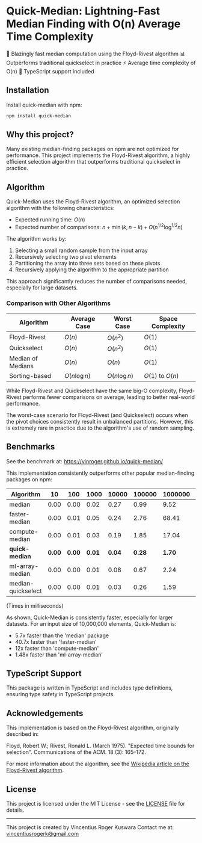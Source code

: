 # Quick-Median: Lightning-Fast Median Finding with O(n) Average Time Complexity

🚀 Blazingly fast median computation using the Floyd-Rivest algorithm
📊 Outperforms traditional quickselect in practice
⚡ Average time complexity of O(n)
🔧 TypeScript support included


## Installation

Install quick-median with npm:

```bash
npm install quick-median
```

## Why this project?

Many existing median-finding packages on npm are not optimized for performance. This project implements the Floyd-Rivest algorithm, a highly efficient selection algorithm that outperforms traditional quickselect in practice.

## Algorithm

Quick-Median uses the Floyd-Rivest algorithm, an optimized selection algorithm with the following characteristics:

- Expected running time: $O(n)$
- Expected number of comparisons: $n + \min(k, n - k) + O(n^{1/2} \log^{1/2} n)$


The algorithm works by:
1. Selecting a small random sample from the input array
2. Recursively selecting two pivot elements
3. Partitioning the array into three sets based on these pivots
4. Recursively applying the algorithm to the appropriate partition

This approach significantly reduces the number of comparisons needed, especially for large datasets.

### Comparison with Other Algorithms

| Algorithm | Average Case | Worst Case | Space Complexity |
|-----------|--------------|------------|------------------|
| Floyd-Rivest | $O(n)$ | $O(n^2)$ | $O(1)$ |
| Quickselect | $O(n)$ | $O(n^2)$ | $O(1)$ |
| Median of Medians | $O(n)$ | $O(n)$ | $O(1)$ |
| Sorting-based | $O(n \log n)$ | $O(n \log n)$ | $O(1)$ to $O(n)$ |

While Floyd-Rivest and Quickselect have the same big-O complexity, Floyd-Rivest performs fewer comparisons on average, leading to better real-world performance.

The worst-case scenario for Floyd-Rivest (and Quickselect) occurs when the pivot choices consistently result in unbalanced partitions. However, this is extremely rare in practice due to the algorithm's use of random sampling.


## Benchmarks
See the benchmark at: https://vinroger.github.io/quick-median/

This implementation consistently outperforms other popular median-finding packages on npm:


| Algorithm | 10 | 100 | 1000 | 10000 | 100000 | 1000000 | 10000000 |
|-----------|----|----|------|-------|--------|---------|----------|
| median | 0.00 | 0.00 | 0.02 | 0.27 | 0.99 | 9.52 | 97.26 |
| faster-median | 0.00 | 0.01 | 0.05 | 0.24 | 2.76 | 68.41 | 693.28 |
| compute-median | 0.00 | 0.01 | 0.03 | 0.19 | 1.85 | 17.04 | 205.33 |
| **quick-median** | **0.00** | **0.00** | **0.01** | **0.04** | **0.28** | **1.70** | **17.04** |
| ml-array-median | 0.00 | 0.00 | 0.01 | 0.08 | 0.67 | 2.24 | 25.22 |
| median-quickselect | 0.00 | 0.00 | 0.01 | 0.03 | 0.26 | 1.59 | 17.91 |

(Times in milliseconds)

As shown, Quick-Median is consistently faster, especially for larger datasets. For an input size of 10,000,000 elements, Quick-Median is:
- 5.7x faster than the 'median' package
- 40.7x faster than 'faster-median'
- 12x faster than 'compute-median'
- 1.48x faster than 'ml-array-median'

## TypeScript Support

This package is written in TypeScript and includes type definitions, ensuring type safety in TypeScript projects.

## Acknowledgements

This implementation is based on the Floyd-Rivest algorithm, originally described in:

Floyd, Robert W.; Rivest, Ronald L. (March 1975). "Expected time bounds for selection". Communications of the ACM. 18 (3): 165–172. 

For more information about the algorithm, see the [Wikipedia article on the Floyd-Rivest algorithm](https://en.wikipedia.org/wiki/Floyd%E2%80%93Rivest_algorithm).

## License

This project is licensed under the MIT License - see the [LICENSE](LICENSE) file for details.

---

This project is created by Vincentius Roger Kuswara
Contact me at: vincentiusrogerk@gmail.com